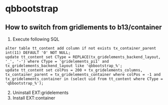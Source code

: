 qbbootstrap
===========

How to switch from gridlements to b13/container
-----------------------------------------------


1. Execute following SQL

```
alter table tt_content add column if not exists tx_container_parent int(11) DEFAULT '0' NOT NULL;
update tt_content set CType = REPLACE(tx_gridelements_backend_layout, '_', '-') where CType = 'gridelements_pi1' and tx_gridelements_backend_layout like 'qbbootstrap_%';
update tt_content set colPos = 200 + tx_gridelements_columns, tx_container_parent = tx_gridelements_container where colPos = -1 and tx_gridelements_container in (select uid from tt_content where CType = 'qbbootstrap_%');
```

2. Uninstall EXT:gridelements
3. Install EXT:container

